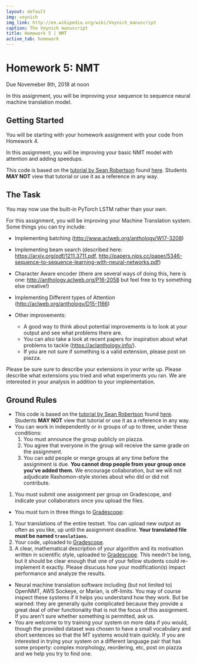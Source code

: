 ```yaml
---
layout: default
img: voynich
img_link: http://en.wikipedia.org/wiki/Voynich_manuscript 
caption: The Voynich manuscript
title: Homework 5 | NMT
active_tab: homework
---
```


<span class="text-muted">Homework 5:</span> NMT
=============================================================

Due  Novemeber 8th, 2018 at noon


In this assignment, you will be improving your sequence to sequence neural machine translation model. 


Getting Started
---------------
You will be starting with your homework assignment with your code from Homework 4. 

In this assignment, you will be improving your basic NMT model with attention and adding speedups. 

This code is based on the [tutorial by Sean Robertson](https://github.com/spro/practical-pytorch) found [here](https://pytorch.org/tutorials/intermediate/seq2seq_translation_tutorial.html). 
Students __MAY NOT__ view that tutorial or use it as a reference in any way. 


The Task
--------
You may now use the built-in PyTorch LSTM rather than your own. 


For this assignment, you will be improving your Machine Translation system. 
Some things you can try include:
* Implementing batching (http://www.aclweb.org/anthology/W17-3208)
* Implementing beam search (described here: https://arxiv.org/pdf/1211.3711.pdf, http://papers.nips.cc/paper/5346-sequence-to-sequence-learning-with-neural-networks.pdf) 

* Character Aware encoder (there are several ways of doing this, here is one: http://anthology.aclweb.org/P16-2058 but feel free to try something else creative!)
 
* Implementing Different types of Attention (http://aclweb.org/anthology/D15-1166)

* Other improvements:
  * A good way to think about potential improvements is to look at your output and see what problems there are. 
  * You can also take a look at recent papers for inspiration about what problems to tackle (https://aclanthology.info/). 
  * If you are not sure if something is a valid extension, please post on piazza. 
 

Please be sure sure to describe your extensions in your write up. Please describe what extensions you tried and what experiments you ran. We are interested in your analysis in addition to your implementation. 



Ground Rules
------------

* This code is based on the [tutorial by Sean Robertson](https://github.com/spro/practical-pytorch) found [here](https://pytorch.org/tutorials/intermediate/seq2seq_translation_tutorial.html). 
Students __MAY NOT__ view that tutorial or use it as a reference in any way.  
* You can work in independently or in groups of up to three, under these 
  conditions: 
  1. You must announce the group publicly on piazza.
  1. You agree that everyone in the group will receive the same grade on the assignment. 
  1. You can add people or merge groups at any time before the assignment is
     due. **You cannot drop people from your group once you've added them.**
  We encourage collaboration, but we will not adjudicate Rashomon-style 
  stories about who did or did not contribute.
 1. You must submit one assignment per group on Gradescope, and indicate your collaborators once you upload the files.  
 * You must turn in three things to [Gradescope](https://www.gradescope.com/):
  1. Your translations of the entire testset. You can upload new output as often as you like, up until the assignment deadline. **Your translated file must be named `translations`.**
  1. Your code, uploaded to [Gradescope](https://www.gradescope.com/). 
  1. A clear, mathematical description of your algorithm and its motivation
     written in scientific style, uploaded to [Gradescope](https://www.gradescope.com/). This needn't be long, but it should be
     clear enough that one of your fellow students could re-implement it 
     exactly. Please disucuss how your modification(s) impact performance and analyze the results.
*  Neural machine translation software including (but not limited to)
   OpenNMT, AWS Sockeye, or Marian,  is off-limits. You may of course inspect 
   these systems if it helps you understand how they work. But be warned: they are
   generally quite complicated because they provide a great deal of other
   functionality that is not the focus of this assignment.
   If you aren't sure whether something is permitted, 
   ask us. 
* You are welcome to try training your system on more data if you would, though the provided dataset was chosen to have a small vocabulary and short sentences so that the MT systems would train quickly. If you are interested in trying your system on a different language pair that has some property: complex morphology, reordering, etc,  post on piazza and we help you try to find one. 


